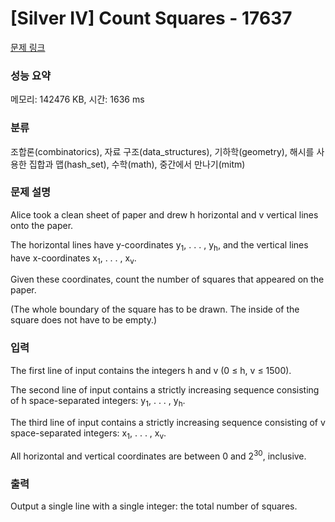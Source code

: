 # [Silver IV] Count Squares - 17637 

[문제 링크](https://www.acmicpc.net/problem/17637) 

### 성능 요약

메모리: 142476 KB, 시간: 1636 ms

### 분류

조합론(combinatorics), 자료 구조(data_structures), 기하학(geometry), 해시를 사용한 집합과 맵(hash_set), 수학(math), 중간에서 만나기(mitm)

### 문제 설명

<p>Alice took a clean sheet of paper and drew h horizontal and v vertical lines onto the paper.</p>

<p>The horizontal lines have y-coordinates y<sub>1</sub>, . . . , y<sub>h</sub>, and the vertical lines have x-coordinates x<sub>1</sub>, . . . , x<sub>v</sub>.</p>

<p>Given these coordinates, count the number of squares that appeared on the paper.</p>

<p>(The whole boundary of the square has to be drawn. The inside of the square does not have to be empty.)</p>

### 입력 

 <p>The first line of input contains the integers h and v (0 ≤ h, v ≤ 1500).</p>

<p>The second line of input contains a strictly increasing sequence consisting of h space-separated integers: y<sub>1</sub>, . . . , y<sub>h</sub>.</p>

<p>The third line of input contains a strictly increasing sequence consisting of v space-separated integers: x<sub>1</sub>, . . . , x<sub>v</sub>.</p>

<p>All horizontal and vertical coordinates are between 0 and 2<sup>30</sup>, inclusive.</p>

### 출력 

 <p>Output a single line with a single integer: the total number of squares.</p>

